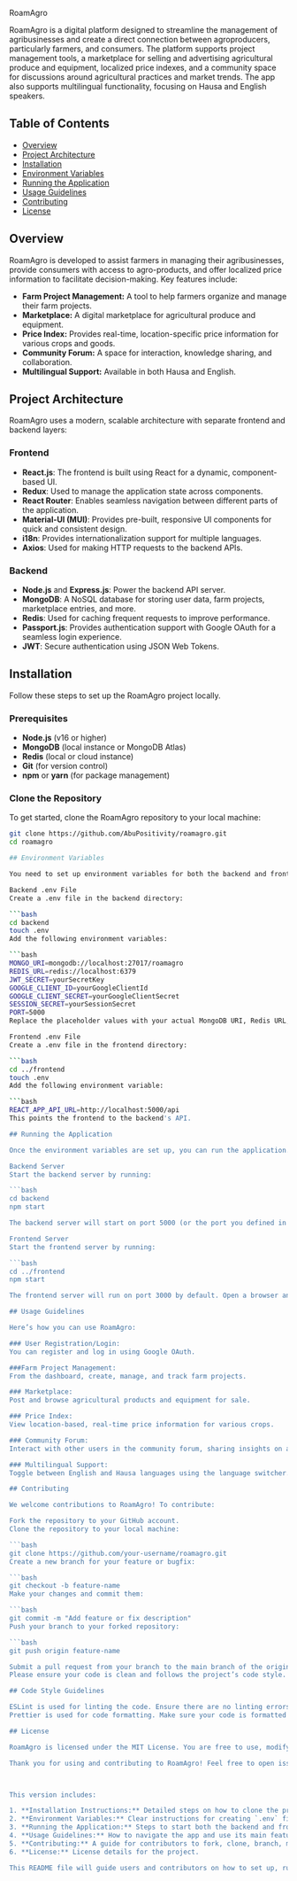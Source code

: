 RoamAgro

RoamAgro is a digital platform designed to streamline the management of agribusinesses and create a direct connection between agroproducers, particularly farmers, and consumers. The platform supports project management tools, a marketplace for selling and advertising agricultural produce and equipment, localized price indexes, and a community space for discussions around agricultural practices and market trends. The app also supports multilingual functionality, focusing on Hausa and English speakers.

## Table of Contents
- [Overview](#overview)
- [Project Architecture](#project-architecture)
- [Installation](#installation)
- [Environment Variables](#environment-variables)
- [Running the Application](#running-the-application)
- [Usage Guidelines](#usage-guidelines)
- [Contributing](#contributing)
- [License](#license)

## Overview

RoamAgro is developed to assist farmers in managing their agribusinesses, provide consumers with access to agro-products, and offer localized price information to facilitate decision-making. Key features include:

- **Farm Project Management:** A tool to help farmers organize and manage their farm projects.
- **Marketplace:** A digital marketplace for agricultural produce and equipment.
- **Price Index:** Provides real-time, location-specific price information for various crops and goods.
- **Community Forum:** A space for interaction, knowledge sharing, and collaboration.
- **Multilingual Support:** Available in both Hausa and English.

## Project Architecture

RoamAgro uses a modern, scalable architecture with separate frontend and backend layers:

### **Frontend** 
- **React.js**: The frontend is built using React for a dynamic, component-based UI.
- **Redux**: Used to manage the application state across components.
- **React Router**: Enables seamless navigation between different parts of the application.
- **Material-UI (MUI)**: Provides pre-built, responsive UI components for quick and consistent design.
- **i18n**: Provides internationalization support for multiple languages.
- **Axios**: Used for making HTTP requests to the backend APIs.

### **Backend** 
- **Node.js** and **Express.js**: Power the backend API server.
- **MongoDB**: A NoSQL database for storing user data, farm projects, marketplace entries, and more.
- **Redis**: Used for caching frequent requests to improve performance.
- **Passport.js**: Provides authentication support with Google OAuth for a seamless login experience.
- **JWT**: Secure authentication using JSON Web Tokens.

## Installation

Follow these steps to set up the RoamAgro project locally.

### Prerequisites

- **Node.js** (v16 or higher)
- **MongoDB** (local instance or MongoDB Atlas)
- **Redis** (local or cloud instance)
- **Git** (for version control)
- **npm** or **yarn** (for package management)

### Clone the Repository

To get started, clone the RoamAgro repository to your local machine:

```bash
git clone https://github.com/AbuPositivity/roamagro.git
cd roamagro

## Environment Variables

You need to set up environment variables for both the backend and frontend. Create .env files in the respective directories.

Backend .env File
Create a .env file in the backend directory:

```bash
cd backend
touch .env
Add the following environment variables:

```bash
MONGO_URI=mongodb://localhost:27017/roamagro
REDIS_URL=redis://localhost:6379
JWT_SECRET=yourSecretKey
GOOGLE_CLIENT_ID=yourGoogleClientId
GOOGLE_CLIENT_SECRET=yourGoogleClientSecret
SESSION_SECRET=yourSessionSecret
PORT=5000
Replace the placeholder values with your actual MongoDB URI, Redis URL, Google OAuth credentials, and session secret.

Frontend .env File
Create a .env file in the frontend directory:

```bash
cd ../frontend
touch .env
Add the following environment variable:

```bash
REACT_APP_API_URL=http://localhost:5000/api
This points the frontend to the backend's API.

## Running the Application

Once the environment variables are set up, you can run the application.

Backend Server
Start the backend server by running:

```bash
cd backend
npm start

The backend server will start on port 5000 (or the port you defined in the .env file).

Frontend Server
Start the frontend server by running:

```bash
cd ../frontend
npm start

The frontend server will run on port 3000 by default. Open a browser and navigate to http://localhost:3000 to view the application.

## Usage Guidelines

Here’s how you can use RoamAgro:

### User Registration/Login:
You can register and log in using Google OAuth.

###Farm Project Management:
From the dashboard, create, manage, and track farm projects.

### Marketplace:
Post and browse agricultural products and equipment for sale.

### Price Index:
View location-based, real-time price information for various crops.

### Community Forum:
Interact with other users in the community forum, sharing insights on agricultural practices.

### Multilingual Support:
Toggle between English and Hausa languages using the language switcher.

## Contributing

We welcome contributions to RoamAgro! To contribute:

Fork the repository to your GitHub account.
Clone the repository to your local machine:

```bash
git clone https://github.com/your-username/roamagro.git
Create a new branch for your feature or bugfix:

```bash
git checkout -b feature-name
Make your changes and commit them:

```bash
git commit -m "Add feature or fix description"
Push your branch to your forked repository:

```bash
git push origin feature-name

Submit a pull request from your branch to the main branch of the original repository.
Please ensure your code is clean and follows the project’s code style. Also, run the tests before submitting a pull request.

## Code Style Guidelines

ESLint is used for linting the code. Ensure there are no linting errors.
Prettier is used for code formatting. Make sure your code is formatted according to Prettier’s rules.

## License

RoamAgro is licensed under the MIT License. You are free to use, modify, and distribute this project under the terms of the license. See the LICENSE file for more details.

Thank you for using and contributing to RoamAgro! Feel free to open issues for bug reports or feature requests.



This version includes:

1. **Installation Instructions:** Detailed steps on how to clone the project, install dependencies, and set up the project locally.
2. **Environment Variables:** Clear instructions for creating `.env` files for both backend and frontend, including all required variables.
3. **Running the Application:** Steps to start both the backend and frontend servers.
4. **Usage Guidelines:** How to navigate the app and use its main features.
5. **Contributing:** A guide for contributors to fork, clone, branch, make changes, and submit pull requests.
6. **License:** License details for the project.

This README file will guide users and contributors on how to set up, run, and contribute to the RoamAgro project.